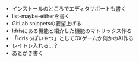* インストールのところでエディタサポートも書く
* list-maybe-eitherを書く
* GitLab snippetsの要望上げる
* Idrisにある機能と紹介した機能のマトリックス作る
* 「Idrisっぽいやつ」としてOXゲームか何かのAI作る
* レイトレ入れる…？
* あとがき書く
